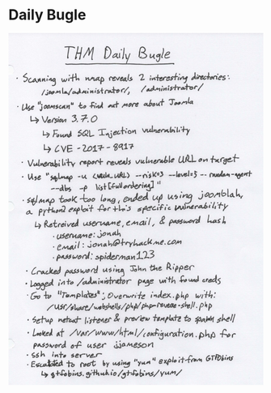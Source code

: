 # Daily Bugle

![DailyBugle.jpeg](https://github.com/sdvickers98/TryHackMe-Writeups/blob/main/images/DailyBugle.jpeg)
